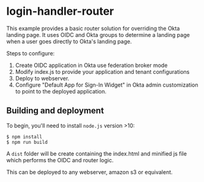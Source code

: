 # login-handler-router

This example provides a basic router solution for overriding the Okta landing page.  It uses OIDC and Okta groups to determine a landing page when a user goes directly to Okta's landing page.

Steps to configure:
1. Create OIDC application in Okta use federation broker mode
2. Modify index.js to provide your application and tenant configurations 
3. Deploy to webserver.
4. Configure "Default App for Sign-In Widget" in Okta admin customization to point to the deployed application.

## Building and deployment

To begin, you'll need to install `node.js` version >10:

```console
$ npm install
$ npm run build
```

A `dist` folder will be create containing the index.html and minified js file which performs the OIDC and router logic.

This can be deployed to any webserver, amazon s3 or equivalent.
